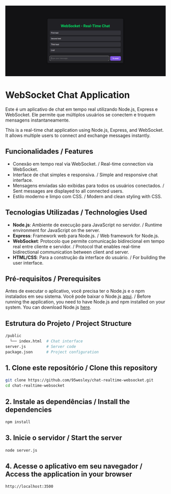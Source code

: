 ![WebSocket Chat Application](print.png)

# WebSocket Chat Application

Este é um aplicativo de chat em tempo real utilizando Node.js, Express e WebSocket. Ele permite que múltiplos usuários se conectem e troquem mensagens instantaneamente.

This is a real-time chat application using Node.js, Express, and WebSocket. It allows multiple users to connect and exchange messages instantly.

## Funcionalidades / Features

- Conexão em tempo real via WebSocket. / Real-time connection via WebSocket.
- Interface de chat simples e responsiva. / Simple and responsive chat interface.
- Mensagens enviadas são exibidas para todos os usuários conectados. / Sent messages are displayed to all connected users.
- Estilo moderno e limpo com CSS. / Modern and clean styling with CSS.

## Tecnologias Utilizadas / Technologies Used

- **Node.js**: Ambiente de execução para JavaScript no servidor. / Runtime environment for JavaScript on the server.
- **Express**: Framework web para Node.js. / Web framework for Node.js.
- **WebSocket**: Protocolo que permite comunicação bidirecional em tempo real entre cliente e servidor. / Protocol that enables real-time bidirectional communication between client and server.
- **HTML/CSS**: Para a construção da interface do usuário. / For building the user interface.

## Pré-requisitos / Prerequisites

Antes de executar o aplicativo, você precisa ter o Node.js e o npm instalados em seu sistema. Você pode baixar o Node.js [aqui](https://nodejs.org/). / Before running the application, you need to have Node.js and npm installed on your system. You can download Node.js [here](https://nodejs.org/).

## Estrutura do Projeto / Project Structure

```bash
/public
  └── index.html  # Chat interface 
server.js         # Server code
package.json      # Project configuration
```

## 1. Clone este repositório / Clone this repository

```bash
git clone https://github.com/95wesley/chat-realtime-websocket.git
cd chat-realtime-websocket
```

## 2. Instale as dependências / Install the dependencies

```bash
npm install
```

## 3. Inicie o servidor / Start the server

```bash
node server.js
```

## 4. Acesse o aplicativo em seu navegador / Access the application in your browser

```arduino
http://localhost:3500
```